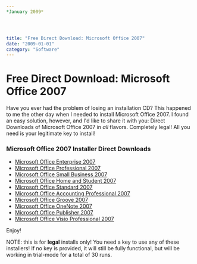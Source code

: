 ```yaml
---
*January 2009*




title: "Free Direct Download: Microsoft Office 2007"
date: "2009-01-01"
category: "Software"
---
```


# Free Direct Download: Microsoft Office 2007

Have you ever had the problem of losing an installation CD? This happened to me the other day when I needed to install Microsoft Office 2007. I found an easy solution, however, and I'd like to share it with you: Direct Downloads of Microsoft Office 2007 in *all* flavors. Completely legal! All you need is your legitimate key to install!

 ### Microsoft Office 2007 Installer Direct Downloads

* [Microsoft Office Enterprise 2007](http://download.microsoft.com/download/7/c/4/7c49b09b-d6f9-431d-9738-4c00aff11fc7/Enterprise.exe)
* [Microsoft Office Professional 2007](http://msft-dnl.digitalrivercontent.net/msoffice/pub/X12-30196/X12-30196.exe)
* [Microsoft Office Small Business 2007](http://msft-dnl.digitalrivercontent.net/msoffice/pub/X12-30283/X12-30283.exe)
* [Microsoft Office Home and Student 2007](http://msft-dnl.digitalrivercontent.net/msoffice/pub/X12-30107/X12-30107.exe)
* [Microsoft Office Standard 2007](http://msft-dnl.digitalrivercontent.net/msoffice/pub/X12-30263/X12-30263.exe)
* [Microsoft Office Accounting Professional 2007](http://msft-dnl.digitalrivercontent.net/msoffice/pub/X13-40152/X13-40152.exe)
* [Microsoft Office Groove 2007](http://msft-dnl.digitalrivercontent.net/msoffice/pub/X12-30093/X12-30093.exe)
* [Microsoft Office OneNote 2007](http://msft-dnl.digitalrivercontent.net/msoffice/pub/X12-30151/X12-30151.exe)
* [Microsoft Office Publisher 2007](http://msft-dnl.digitalrivercontent.net/msoffice/pub/X12-30247/X12-30247.exe)
* [Microsoft Office Visio Professional 2007](http://msft-dnl.digitalrivercontent.net/msoffice/pub/X12-30351/X12-30351.exe)

 Enjoy!

 NOTE: this is for **legal** installs only! You need a key to use any of these installers! If no key is provided, it will still be fully functional, but will be working in trial-mode for a total of 30 runs.
